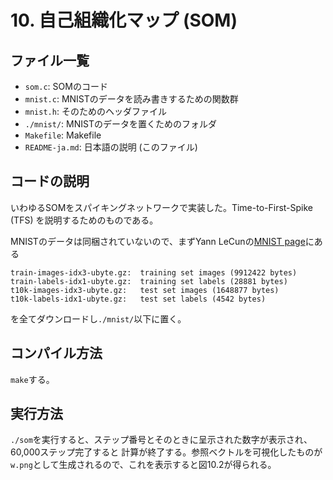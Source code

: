 # 10. 自己組織化マップ (SOM)

## ファイル一覧
- `som.c`: SOMのコード
- `mnist.c`: MNISTのデータを読み書きするための関数群
- `mnist.h`: そのためのヘッダファイル
- `./mnist/`: MNISTのデータを置くためのフォルダ
- `Makefile`: Makefile
- `README-ja.md`: 日本語の説明 (このファイル)

## コードの説明
いわゆるSOMをスパイキングネットワークで実装した。Time-to-First-Spike (TFS) を説明するためのものである。

MNISTのデータは同梱されていないので、まずYann LeCunの[MNIST page](http://yann.lecun.com/exdb/mnist/)にある
```
train-images-idx3-ubyte.gz:  training set images (9912422 bytes)
train-labels-idx1-ubyte.gz:  training set labels (28881 bytes)
t10k-images-idx3-ubyte.gz:   test set images (1648877 bytes)
t10k-labels-idx1-ubyte.gz:   test set labels (4542 bytes)
```
を全てダウンロードし`./mnist/`以下に置く。

## コンパイル方法
`make`する。

## 実行方法
`./som`を実行すると、ステップ番号とそのときに呈示された数字が表示され、60,000ステップ完了すると
計算が終了する。参照ベクトルを可視化したものが`w.png`として生成されるので、これを表示すると図10.2が得られる。
